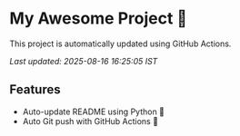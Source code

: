 # My Awesome Project 🚀

This project is automatically updated using GitHub Actions.

_Last updated: 2025-08-16 16:25:05 IST_

## Features
- Auto-update README using Python 🐍
- Auto Git push with GitHub Actions 🤖
